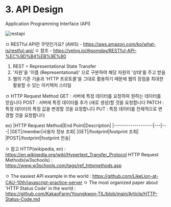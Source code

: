 # 3. API Design
Application Programming Interface (API)

![restapi](https://user-images.githubusercontent.com/12531340/169665137-ba684f1e-2ac2-4866-b864-2532ce56bdd0.png)


ㅁ RESTful API란 무엇인가요? (AWS) - https://aws.amazon.com/ko/what-is/restful-api/
ㅇ 참조 - https://velog.io/@somday/RESTful-API-%EC%9D%B4%EB%9E%80

1. REST = Representational State Transfer
2. '자원'을 '이름 (Representational)' 으로 구분하여 해당 자원의 '상태'를 주고 받음
3. 웹의 기존 기술과 'HTTP 프로토콜'을 그대로 활용하기 때문에 웹의 장점을 최대한 활용할 수 있는 아키텍처 스타일

ㅁ HTTP Request Method
GET : 서버에 특정 데이터를 요청하여 원하는 데이터를 얻습니다 
POST : 서버에 특정 데이터를 추가 (새로 생성)할 것을 요청합니다 
PATCH : 특정 데이터의 특정 값을 변경할 것을 요청합니다
PUT : 특정 데이터를 전체적으로 변경할 것을 요청합니다

ex)
|HTTP Request Method|End Point|Description|
|-------------------|---|---|
|GET|/member|사용자 정보 조회|
|GET|/footprint|footprint 조회|
|POST|/footprint|footprint 전송|

ㅇ 참고
HTTP(wikipedia, en) : https://en.wikipedia.org/wiki/Hypertext_Transfer_Protocol
HTTP Request Methods(w3schools) : https://www.w3schools.com/tags/ref_httpmethods.asp

ㅇ The easiest API example in the world :
https://github.com/LikeLion-at-CAU-10th/javascript-practice-server
ㅇ The most organized paper about 'HTTP Status Code' in the world :
https://github.com/KakaoFarm/Youngkwon-TIL/blob/main/Article/HTTP-Status-Code.md
